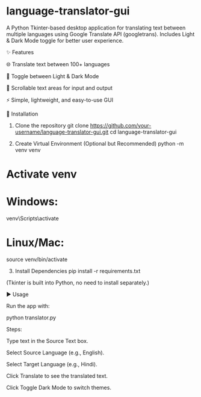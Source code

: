 # language-translator-gui

A Python Tkinter-based desktop application for translating text between multiple languages using Google Translate API (googletrans).
Includes Light & Dark Mode toggle for better user experience.

✨ Features

🌐 Translate text between 100+ languages

🎨 Toggle between Light & Dark Mode

📝 Scrollable text areas for input and output

⚡ Simple, lightweight, and easy-to-use GUI

🚀 Installation
1. Clone the repository
git clone https://github.com/your-username/language-translator-gui.git
cd language-translator-gui

2. Create Virtual Environment (Optional but Recommended)
python -m venv venv
# Activate venv
# Windows:
venv\Scripts\activate
# Linux/Mac:
source venv/bin/activate

3. Install Dependencies
pip install -r requirements.txt

(Tkinter is built into Python, no need to install separately.)

▶️ Usage

Run the app with:

python translator.py


Steps:

Type text in the Source Text box.

Select Source Language (e.g., English).

Select Target Language (e.g., Hindi).

Click Translate to see the translated text.

Click Toggle Dark Mode to switch themes.
